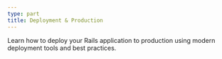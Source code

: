 ```yaml
---
type: part
title: Deployment & Production
---
```


Learn how to deploy your Rails application to production using modern deployment tools and best practices.